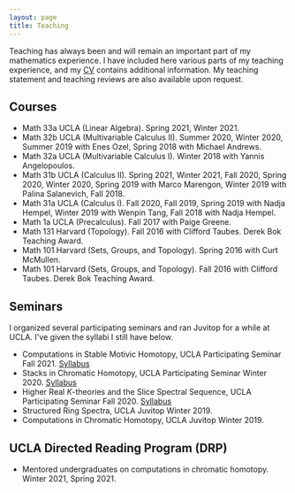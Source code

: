 ```yaml
---
layout: page
title: Teaching
---
```


Teaching has always been and will remain an important part of my mathematics experience. I have included here various parts of my teaching experience, and my [CV](https://carrickchristian.github.io/CV/pdf) contains additional information. My teaching statement and teaching reviews are also available upon request. 

## Courses

* Math 33a UCLA (Linear Algebra). Spring 2021, Winter 2021.
* Math 32b UCLA (Multivariable Calculus II). Summer 2020, Winter 2020, Summer 2019 with Enes Ozel, Spring 2018 with Michael Andrews.
* Math 32a UCLA (Multivariable Calculus I). Winter 2018 with Yannis Angelopoulos.
* Math 31b UCLA (Calculus II). Spring 2021, Winter 2021, Fall 2020, Spring 2020, Winter 2020, Spring 2019 with Marco Marengon, Winter 2019 with Palina Salanevich, Fall 2018.
* Math 31a UCLA (Calculus I). Fall 2020, Fall 2019, Spring 2019 with Nadja Hempel, Winter 2019 with Wenpin Tang, Fall 2018 with Nadja Hempel.
* Math 1a UCLA (Precalculus). Fall 2017 with Paige Greene.
* Math 131 Harvard (Topology). Fall 2016 with Clifford Taubes. Derek Bok Teaching Award.
* Math 101 Harvard (Sets, Groups, and Topology). Spring 2016 with Curt McMullen.
* Math 101 Harvard (Sets, Groups, and Topology). Fall 2016 with Clifford Taubes. Derek Bok Teaching Award.

## Seminars

I organized several participating seminars and ran Juvitop for a while at UCLA. I've given the syllabi I still have below.

* Computations in Stable Motivic Homotopy, UCLA Participating Seminar Fall 2021. [Syllabus](https://carrickchristian.github.io/MotivicSeminarSyllabus.pdf)
* Stacks in Chromatic Homotopy, UCLA Participating Seminar Winter 2020. [Syllabus](https://carrickchristian.github.io/StacksSyllabus.pdf)
* Higher Real $K$-theories and the Slice Spectral Sequence, UCLA Participating Seminar Fall 2020. [Syllabus](https://carrickchristian.github.io/EO_nSyllabus.pdf)
* Structured Ring Spectra, UCLA Juvitop Winter 2019.
* Computations in Chromatic Homotopy, UCLA Juvitop Winter 2019.

## UCLA Directed Reading Program (DRP)
* Mentored undergraduates on computations in chromatic homotopy. Winter 2021, Spring 2021.


